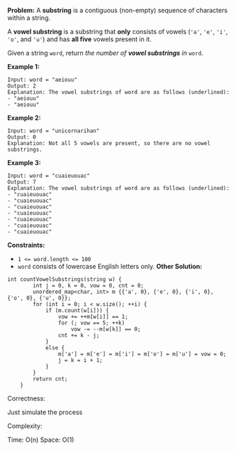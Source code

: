 **Problem:**
A **substring** is a contiguous (non-empty) sequence of characters within a string.

A **vowel substring** is a substring that **only** consists of vowels (`'a'`, `'e'`, `'i'`, `'o'`, and `'u'`) and has **all five** vowels present in it.

Given a string `word`, return *the number of **vowel substrings** in* `word`.

 

**Example 1:**

```
Input: word = "aeiouu"
Output: 2
Explanation: The vowel substrings of word are as follows (underlined):
- "aeiouu"
- "aeiouu"
```

**Example 2:**

```
Input: word = "unicornarihan"
Output: 0
Explanation: Not all 5 vowels are present, so there are no vowel substrings.
```

**Example 3:**

```
Input: word = "cuaieuouac"
Output: 7
Explanation: The vowel substrings of word are as follows (underlined):
- "cuaieuouac"
- "cuaieuouac"
- "cuaieuouac"
- "cuaieuouac"
- "cuaieuouac"
- "cuaieuouac"
- "cuaieuouac"
```

 

**Constraints:**

- `1 <= word.length <= 100`
- `word` consists of lowercase English letters only.
**Other Solution:**
```
int countVowelSubstrings(string w) {
        int j = 0, k = 0, vow = 0, cnt = 0;
        unordered_map<char, int> m {{'a', 0}, {'e', 0}, {'i', 0}, {'o', 0}, {'u', 0}};
        for (int i = 0; i < w.size(); ++i) {
            if (m.count(w[i])) {
                vow += ++m[w[i]] == 1;
                for (; vow == 5; ++k)
                    vow -= --m[w[k]] == 0;
                cnt += k - j;
            }
            else {
                m['a'] = m['e'] = m['i'] = m['o'] = m['u'] = vow = 0;
                j = k = i + 1;
            }
        }
        return cnt;
    }
```
Correctness:

Just simulate the process

Complexity:

Time: O(n)
Space: O(1)